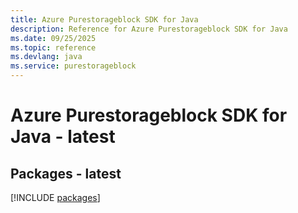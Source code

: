 ```yaml
---
title: Azure Purestorageblock SDK for Java
description: Reference for Azure Purestorageblock SDK for Java
ms.date: 09/25/2025
ms.topic: reference
ms.devlang: java
ms.service: purestorageblock
---
```

# Azure Purestorageblock SDK for Java - latest
## Packages - latest
[!INCLUDE [packages](purestorageblock-index.md)]